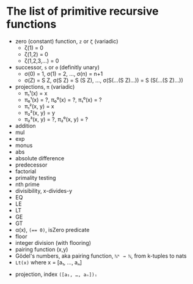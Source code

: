 # The list of primitive recursive functions

- zero (constant) function, `z` or `ζ` (variadic)
  - ζ(1) = 0
  - ζ(1,2) = 0
  - ζ(1,2,3,…) = 0
- successor, `s` or `σ` (definitly unary)
  - σ(0) = 1, σ(1) = 2, …, σ(n) = n+1
  - σ(Z) = S Z, σ(S Z) = S (S Z), …, σ(S(…(S Z)…)) = S (S(…(S Z)…))
- projections, `π` (variadic)
  - π₁¹(x) = x
  - π₀¹(x) = ?, π₀⁰(x) = ?, π₁⁰(x) = ?
  - π₁²(x, y) = x
  - π₂²(x, y) = y
  - π₂³(x, y) = ?, π₂⁰(x, y) = ?
- addition
- mul
- exp
- monus
- abs
- absolute difference
- predecessor
- factorial
- primality testing
- nth prime
- divisibility, x-divides-y
- EQ
- LE
- LT
- GE
- GT
- α(x), `(== 0)`, isZero predicate
- floor
- integer division (with flooring)
- pairing function (x,y)
- Gödel's numbers, aka pairing function, `ℕᵏ → ℕ`, from k-tuples to nats
- `Lt(x)` where x = [a₁, …, aₙ]
+ projection, index `([a₁, …, aₙ])ᵢ`
